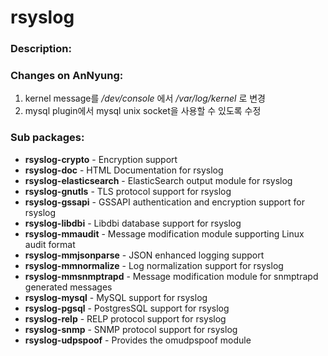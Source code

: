 # rsyslog

### Description:


### Changes on AnNyung:
1. kernel message를 _/dev/console_ 에서 _/var/log/kernel_ 로 변경
2. mysql plugin에서 mysql unix socket을 사용할 수 있도록 수정

### Sub packages:
* **rsyslog-crypto** - Encryption support
* **rsyslog-doc** - HTML Documentation for rsyslog
* **rsyslog-elasticsearch** - ElasticSearch output module for rsyslog
* **rsyslog-gnutls** - TLS protocol support for rsyslog
* **rsyslog-gssapi** - GSSAPI authentication and encryption support for rsyslog
* **rsyslog-libdbi** - Libdbi database support for rsyslog
* **rsyslog-mmaudit** - Message modification module supporting Linux audit format
* **rsyslog-mmjsonparse** - JSON enhanced logging support
* **rsyslog-mmnormalize** - Log normalization support for rsyslog
* **rsyslog-mmsnmptrapd** - Message modification module for snmptrapd generated messages
* **rsyslog-mysql** - MySQL support for rsyslog
* **rsyslog-pgsql** - PostgresSQL support for rsyslog
* **rsyslog-relp** - RELP protocol support for rsyslog
* **rsyslog-snmp** - SNMP protocol support for rsyslog
* **rsyslog-udpspoof** - Provides the omudpspoof module